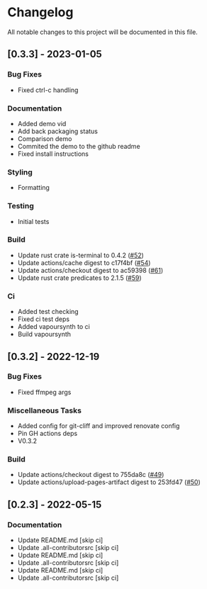 # Changelog

All notable changes to this project will be documented in this file.

## [0.3.3] - 2023-01-05

### Bug Fixes

- Fixed ctrl-c handling

### Documentation

- Added demo vid
- Add back packaging status
- Comparison demo
- Commited the demo to the github readme
- Fixed install instructions

### Styling

- Formatting

### Testing

- Initial tests

### Build

- Update rust crate is-terminal to 0.4.2 ([#52](https://github.com/orhun/git-cliff/issues/52))
- Update actions/cache digest to c17f4bf ([#54](https://github.com/orhun/git-cliff/issues/54))
- Update actions/checkout digest to ac59398 ([#61](https://github.com/orhun/git-cliff/issues/61))
- Update rust crate predicates to 2.1.5 ([#59](https://github.com/orhun/git-cliff/issues/59))

### Ci

- Added test checking
- Fixed ci test deps
- Added vapoursynth to ci
- Build vapoursynth

## [0.3.2] - 2022-12-19

### Bug Fixes

- Fixed ffmpeg args

### Miscellaneous Tasks

- Added config for git-cliff and improved renovate config
- Pin GH actions deps
- V0.3.2

### Build

- Update actions/checkout digest to 755da8c ([#49](https://github.com/orhun/git-cliff/issues/49))
- Update actions/upload-pages-artifact digest to 253fd47 ([#50](https://github.com/orhun/git-cliff/issues/50))

## [0.2.3] - 2022-05-15

### Documentation

- Update README.md [skip ci]
- Update .all-contributorsrc [skip ci]
- Update README.md [skip ci]
- Update .all-contributorsrc [skip ci]
- Update README.md [skip ci]
- Update .all-contributorsrc [skip ci]

<!-- generated by git-cliff -->
